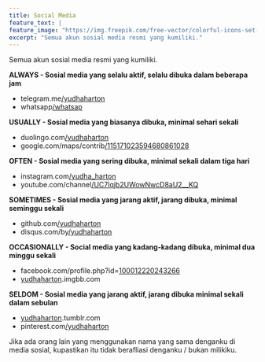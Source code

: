 ```yaml
---
title: Social Media
feature_text: |
feature_image: "https://img.freepik.com/free-vector/colorful-icons-set-style_79603-1269.jpg?w=900"
excerpt: "Semua akun sosial media resmi yang kumiliki."
---
```


Semua akun sosial media resmi yang kumiliki.

**ALWAYS - Sosial media yang selalu aktif, selalu dibuka dalam beberapa jam**
- telegram.me[/yudhaharton](https://telegram.me/yudhaharton)
- whatsapp[/whatsap](https://i.ibb.co/CzBbrcc/WhatsApp.jpg)

**USUALLY - Sosial media yang biasanya dibuka, minimal sehari sekali**
- duolingo.com[/yudhaharton](https://duolingo.com/yudhaharton)
- google.com/maps/contrib[/115171023594680861028](https://maps.app.goo.gl/hNQNvpXv7S7DBjLCA)

**OFTEN - Sosial media yang sering dibuka, minimal sekali dalam tiga hari**
- instagram.com[/yudha_harton](https://instagram.com/yudha_harton)
- youtube.com/channel[/UC7lqjb2UWowNwcD8aU2__KQ](https://www.youtube.com/channel/UC7lqjb2UWowNwcD8aU2__KQ)

**SOMETIMES - Sosial media yang jarang aktif, jarang dibuka, minimal seminggu sekali**
- github.com[/yudhaharton](https://github.com/yudhaharton)
- disqus.com/by[/yudhaharton](https://disqus.com/by/yudhaharton)

**OCCASIONALLY - Social media yang kadang-kadang dibuka, minimal dua minggu sekali**
- facebook.com/profile.php?id=[100012220243266](https://www.facebook.com/profile.php?id=100012220243266)
- [yudhaharton](https://yudhaharton.imgbb.com/).imgbb.com

**SELDOM - Sosial media yang jarang aktif, jarang dibuka minimal sekali dalam sebulan**
- [yudhaharton](https://yudhaharton.tumblr.com).tumblr.com
- pinterest.com[/yudhaharton](https://pinterest/yudhaharton)

Jika ada orang lain yang menggunakan nama yang sama denganku di media sosial, kupastikan itu tidak berafliasi denganku / bukan milikiku.
